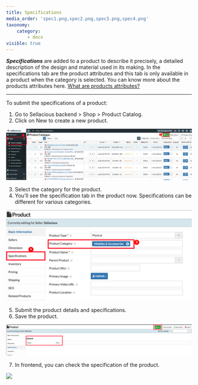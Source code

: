 ```yaml
---
title: Specifications
media_order: 'spec1.png,spec2.png,spec3.png,spec4.png'
taxonomy:
    category:
        - docs
visible: true
---
```


**_Specifications_** are added to a product to describe it precisely, a detailed description of the design and material used in its making. In the specifications tab are the product attributes and this tab is only available in a product when the category is selected. You can know more about the products attributes here. [What are products attributes?](https://www.sellacious.com/documentation-v2#/learn/additional-attributes/product-attributes)

---

To submit the specifications of a product:
1. Go to Sellacious backend > Shop > Product Catalog.
2. Click on New to create a new product.

![](spec1.png)

3. Select the category for the product.
4. You'll see the specification tab in the product now. Specifications can be different for various categories.

![](spec2.png)

5. Submit the product details and specifications.
6. Save the product.

![](spec3.png)

7. In frontend, you can check the specification of the product.

![](spec4.png)
